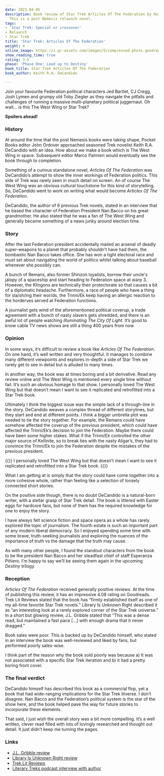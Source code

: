 ```yaml
---
date: 2021-04-05
description: Book review of Star Trek Articles Of The Federation by Keith R.A. DeCandido.
  This is a post Nemesis relaunch novel.
tags:
- 'Star Trek: Special or crossover'
- Relaunch
- Star Trek
title: 'Star Trek: Articles Of The Federation'
weight: 4
inline_image: https://i.gr-assets.com/images/S/compressed.photo.goodreads.com/books/1387716925l/217649.jpg
show_reading_time: true
rating: 3.5
phase: 'Phase One: Lead up to Destiny'
book_title: Star Trek Articles Of The Federation
book_author: Keith R.A. DeCandido

---
```

Join your favourite Federation political characters Jed Bartlet, CJ Cregg, Josh Lymen and grumpy old Toby Ziegler as they navigate the pitfalls and challenges of running a massive multi-planetary political juggernaut. Oh wait… is this The West Wing or Star Trek?

**Spoilers ahead!**

<!--more-->

### History

At around the time that the post Nemesis books were taking shape, Pocket Books editor John Ordover approached seasoned Trek novelist Keith R.A. DeCandido with an idea. How about we make a book which is The West Wing in space. Subsequent editor Marco Palmieri would eventually see the book through to completion.

Something of a curious standalone novel, *Articles Of The Federation* was DeCandido’s attempt to show the inner workings of Federation politics. This side of Trek was rarely seen in much detail on screen. An of course The West Wing was an obvious cultural touchstone for this kind of storytelling. So, DeCandido went to work on writing what would become *Articles Of The Federation*.

DeCandido, the author of 9 previous Trek novels, stated in an interview that he based the character of Federation President Nan Bacco on his great grandmother. He also stated that he was a fan of The West Wing and generally became something of a news junky around election time.

### Story

After the last Federation president accidentally mailed an arsenal of deadly super-weapons to a planet that probably shouldn’t have had them, the bombastic Nan Bacco takes office. She has won a tight electoral race and must set about navigating the world of politics whilst talking about baseball whenever she possibly can.

A bunch of Remans, also former Shinzon loyalists, borrow their uncle's jalopy of a spaceship and start heading to Federation space at warp 3. However, the Klingons are technically their protectorate so that causes a bit of a diplomatic headache. Furthermore, a race of people who have a thing for sla/sh/ing their wor/ds, the Trinni/Ek keep having an allergic reaction to the horderves served at Federation functions. 

A journalist gets wind of the aforementioned political coverup, a trade agreement with a bunch of nasty slavers gets shredded, and there is an awful lot of people watching *Illuminating The City Of Light*. It’s good to know cable TV news shows are still a thing 400 years from now.

### Opinion 

In some ways, it’s difficult to review a book like *Articles Of The Federation*. On one hand, it’s well written and very thoughtful. It manages to combine many different viewpoints and explores in-depth a side of Star Trek we rarely get to see in detail but is alluded to many times.

In another way, the book was at times boring and a bit derivative. Read any review online and The West Wing is mentioned every single time without fail. It’s such an obvious homage to that show. I personally loved The West Wing but that doesn’t mean I want to see it replicated and retrofitted into a Star Trek book.

Ultimately I think the biggest issue was the simple lack of a through-line in the story. DeCandido weaves a complex thread of different storylines, but they start and end at different points. I think a bigger umbrella plot was needed to tie the story together. For example, the Remans could have somehow affected the coverup of the previous president, which could have affected the Trinni/Ek’s decision to join the Federation. Maybe there could have been some higher stakes. What if the Trinni/Ek controlled the other major source of Kellinite, so to break ties with the nasty Aligar’s, they had to convince the Trinni/Ek to join the Federation despite the mistakes of the previous president.

{{<pullout>}}
I personally loved The West Wing but that doesn’t mean I want to see it replicated and retrofitted into a Star Trek book.
{{</pullout>}}

What I am getting at is simply that the story could have come together into a more cohesive whole, rather than feeling like a selection of loosely connected short stories.

On the positive side though, there is no doubt DeCandido is a natural-born writer, with a stellar grasp of Star Trek detail. The book is littered with Easter eggs for hardcore fans, but none of them has the required knowledge for one to enjoy the story.

I have always felt science fiction and space opera as a whole has rarely explored the topic of journalism. The fourth estate is such an important part of any modern liberal democracy. So I enjoyed spending some time with some brave, truth-seeking journalists and exploring the nuances of the importance of truth vs the damage that the truth may cause.

As with many other people, I found the standout characters from the book to be the president Nan Bacco and her steadfast chief of staff Esperanza Piñiero. I’m happy to say we’ll be seeing them again in the upcoming *Destiny* trilogy. 

### Reception

*Articles Of The Federation* received generally positive reviews. At the time of publishing this review, it has an impressive 4.08 rating on Goodreads. Trek Lit Reviews stated that the book has “firmly established itself as one of my all-time favorite Star Trek novels.” Library Is Unknown Right described it as “an interesting look at a rarely explored corner of the Star Trek universe.” In a short but glowing review, J.L. Gribble stated that “This was a dense read, but maintained a fast pace […] with enough drama that it never dragged.”

Book sales were poor. This is backed up by DeCandido himself, who stated in an interview the book was well-reviewed and liked by fans, but performed poorly sales-wise.

I think part of the reason why the book sold poorly was because a) It was not associated with a specific Star Trek iteration and b) it had a pretty boring front cover.

### The final verdict

DeCandido himself has described this book as a commercial flop, yet a book that had wide-ranging implications for the Star Trek litverse. I don’t disagree. Nan Bacco and the Federation’s political system is the star of the show here, and the book helped pave the way for future stories to incorporate these elements. 

That said, I just wish the overall story was a bit more compelling. It’s a well written, clever read filled with lots of lovingly researched and thought out detail. It just didn’t keep me turning the pages.

### Links

* [J.L. Gribble review](https://jlgribble.com/2016/11/03/review-articles-of-the-federation-by-keith-r-a-decandido)
* [Library Is Unknown Right review](http://mitsfs.mit.edu/reviews/DeCandido-ArticlesOfTheFederation)
* [Trek Lit Reviews](http://www.treklit.com/2019/06/AotF.html)
* [Literary Treks podcast interview with author](http://www.trek.fm/literary-treks/265)